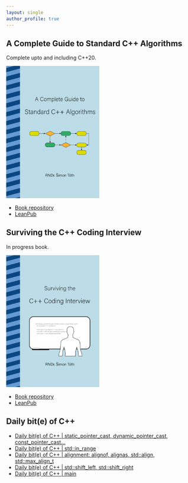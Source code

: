 ```yaml
---
layout: single
author_profile: true
---
```


## A Complete Guide to Standard C++ Algorithms

Complete upto and including C++20.

[<img src="assets/images/book_algorithms_cover.png" width="50%">](https://leanpub.com/cpp-algorithms-guide)

- [Book repository](https://github.com/HappyCerberus/book-cpp-algorithms)
- [LeanPub](https://leanpub.com/cpp-algorithms-guide)

## Surviving the C++ Coding Interview

In progress book.

[<img src="assets/images/book_coding_interview_cover.png" width="50%">](https://leanpub.com/cpp-coding-interview)

- [Book repository](https://leanpub.com/cpp-coding-interview)
- [LeanPub](https://leanpub.com/cpp-coding-interview)

## Daily bit(e) of C++

<ul>
<!-- SUBSTACK:START --><li><a href="https://medium.com/@simontoth/daily-bit-e-of-c-static-pointer-cast-dynamic-pointer-cast-const-pointer-cast-5e275c8a4eed?source=rss-1e1de1006a93------2">Daily bit&lpar;e&rpar; of C++ | static_pointer_cast, dynamic_pointer_cast, const_pointer_cast…</a></li><li><a href="https://medium.com/@simontoth/daily-bit-e-of-c-std-in-range-90413ec3ec7f?source=rss-1e1de1006a93------2">Daily bit&lpar;e&rpar; of C++ | std::in_range</a></li><li><a href="https://medium.com/@simontoth/daily-bit-e-of-c-alignment-alignof-alignas-std-align-std-max-align-t-c4e614557ed8?source=rss-1e1de1006a93------2">Daily bit&lpar;e&rpar; of C++ | alignment: alignof, alignas, std::align, std::max_align_t</a></li><li><a href="https://medium.com/@simontoth/daily-bit-e-of-c-std-shift-left-std-shift-right-55269c720096?source=rss-1e1de1006a93------2">Daily bit&lpar;e&rpar; of C++ | std::shift_left, std::shift_right</a></li><li><a href="https://medium.com/@simontoth/daily-bit-e-of-c-main-719bc9a6a6ec?source=rss-1e1de1006a93------2">Daily bit&lpar;e&rpar; of C++ | main</a></li><!-- SUBSTACK:END -->
</ul>
